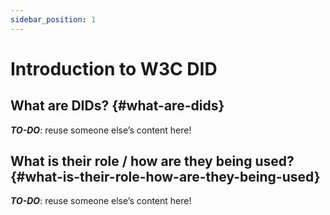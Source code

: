 ```yaml
---
sidebar_position: 1
---
```


# Introduction to W3C DID

## What are DIDs? {#what-are-dids}

**_TO-DO_**: reuse someone else’s content here!

## What is their role / how are they being used? {#what-is-their-role-how-are-they-being-used}

**_TO-DO_**: reuse someone else’s content here!
